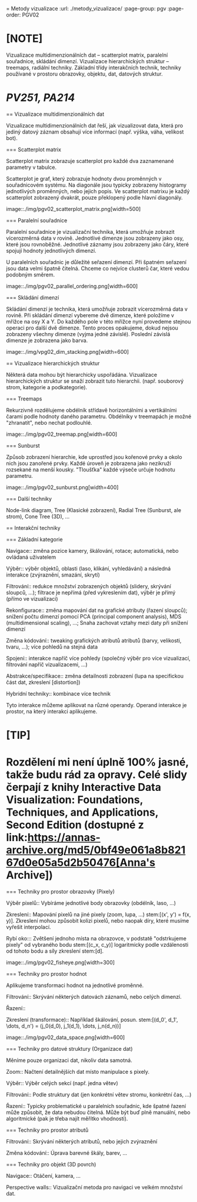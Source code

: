 = Metody vizualizace
:url: ./metody_vizualizace/
:page-group: pgv
:page-order: PGV02

[NOTE]
====
Vizualizace multidimenzionálních dat – scatterplot matrix, paralelní souřadnice, skládání dimenzí. Vizualizace hierarchických struktur – treemaps, radiální techniky. Základní třídy interakčních technik, techniky používané v prostoru obrazovky, objektu, dat, datových struktur.

_PV251, PA214_
====

== Vizualizace multidimenzionálních dat

Vizualizace multidimenzionálních dat řeší, jak vizualizovat data, která pro jediný datový záznam obsahují více informací (např. výška, váha, velikost bot).

=== Scatterplot matrix

Scatterplot matrix zobrazuje scatterplot pro každé dva zaznamenané parametry v tabulce.

Scatterplot je graf, který zobrazuje hodnoty dvou proměnných v souřadnicovém systému. Na diagonále jsou typicky zobrazeny histogramy jednotlivých proměnných, nebo jejich popis. Ve scatterplot matrixu je každý scatterplot zobrazený dvakrát, pouze překlopený podle hlavní diagonály.

image::./img/pgv02_scatterplot_matrix.png[width=500]

=== Paralelní souřadnice

Paralelní souřadnice je vizualizační technika, která umožňuje zobrazit vícerozměrná data v rovině. Jednotlivé dimenze jsou zobrazeny jako osy, které jsou rovnoběžné. Jednotlivé záznamy jsou zobrazeny jako čáry, které spojují hodnoty jednotlivých dimenzí.

U paralelních souřadnic je důležité seřazení dimenzí. Při špatném seřazení jsou data velmi špatně čitelná. Chceme co nejvíce clusterů čar, které vedou podobným směrem.

image::./img/pgv02_parallel_ordering.png[width=600]

=== Skládání dimenzí

Skládání dimenzí je technika, která umožňuje zobrazit vícerozměrná data v rovině. Při skládání dimenzí vybereme dvě dimenze, které položíme v mřížce na osy X a Y. Do každého pole v této mřížce nyní provedeme stejnou operaci pro další dvě dimenze. Tento proces opakujeme, dokud nejsou zobrazeny všechny dimenze (vyjma jedné závislé). Poslední závislá dimenze je zobrazena jako barva.

image::./img/vpg02_dim_stacking.png[width=600]


== Vizualizace hierarchických struktur

Některá data mohou být hierarchicky uspořádána. Vizualizace hierarchických struktur se snaží zobrazit tuto hierarchii. (např. souborový strom, kategorie a podkategorie).

=== Treemaps

Rekurzivně rozdělujeme obdélník střídavě horizontálními a vertikálními čarami podle hodnoty daného parametru. Obdélníky v treemapách je možné "zhranatit", nebo nechat podlouhlé.

image::./img/pgv02_treemap.png[width=600]

=== Sunburst

Způsob zobrazení hierarchie, kde uprostřed jsou kořenové prvky a okolo nich jsou zanořené prvky. Každé úroveň je zobrazena jako nezikruží rozsekané na menší kousky. "Tloušťka" každé výseče určuje hodnotu parametru.

image::./img/pgv02_sunburst.png[width=400]

=== Další techniky

Node-link diagram, Tree (Klasické zobrazení), Radial Tree (Sunburst, ale strom), Cone Tree (3D), ...


== Interakční techniky

=== Základní kategorie

Navigace::
změna pozice kamery, škálování, rotace; automatická, nebo ovládaná uživatelem

Výběr::
výběr objektů, oblasti (laso, klikání, vyhledávání) a následná interakce (zvýraznění, smazání, skrytí)

Filtrování::
redukce množství zobrazených objektů (slidery, skrývání sloupců, ...); filtrace je nepřímá (před vykreslením dat), výběr je přímý (přímo ve vizualizaci)

Rekonfigurace::
změna mapování dat na grafické atributy (řazení sloupců); snížení počtu dimenzí pomocí PCA (principal component analysis), MDS (multidimensional scaling), ...; Snaha zachovat vztahy mezi daty při snížení dimenzí

Změna kódování::
tweaking grafických atributů atributů (barvy, velikosti, tvaru, ...); více pohledů na stejná data

Spojení::
interakce napříč více pohledy (společný výběr pro více vizualizací, filtrování napříč vizualizacemi, ...)

Abstrakce/specifikace::
změna detailnosti zobrazení (lupa na specifickou část dat, zkreslení [distortion])

Hybridní techniky::
kombinace více technik

Tyto interakce můžeme aplikovat na různé operandy. Operand interakce je prostor, na který interakci aplikujeme.

[TIP]
====
Rozdělení mi není úplně 100% jasné, takže budu rád za opravy. Celé slidy čerpají z knihy Interactive Data Visualization: Foundations, Techniques, and Applications, Second Edition (dostupné z link:https://annas-archive.org/md5/0bf49e061a8b82167d0e05a5d2b50476[Anna's Archive])
====

=== Techniky pro prostor obrazovky (Pixely)

Výběr pixelů::
Vybíráme jednotlivé body obrazovky (obdélník, laso, ...)

Zkreslení::
Mapování pixelů na jiné pixely (zoom, lupa, ...) stem:[(x', y') = f(x, y)]. Zkreslení mohou způsobit kolizi pixelů, nebo naopak díry, které musíme vyřešit interpolací.

Rybí oko:::
Zvětšení jednoho místa na obrazovce, v podstatě "odstrkujeme pixely" od vybraného bodu stem:[(c_x, c_y)] logaritmicky podle vzdálenosti od tohoto bodu a síly zkreslení stem:[d].

image::./img/pgv02_fisheye.png[width=300]

=== Techniky pro prostor hodnot

Aplikujeme transformaci hodnot na jednotlivé proměnné.

Filtrování::
Skrývání některých datovách záznamů, nebo celých dimenzí.

Řazení::

Zkreslení (transformace)::
Například škálování, posun. stem:[(d_0', d_1', \dots, d_n') = (j_0(d_0), j_1(d_1), \dots, j_n(d_n))]

image::./img/pgv02_data_space.png[width=600]

=== Techniky pro datové struktury (Organizace dat)

Měníme pouze organizaci dat, nikoliv data samotná.

Zoom::
Načtení detailnějších dat místo manipulace s pixely.

Výběr::
Výběr celých sekcí (např. jedna větev)

Filtrování::
Podle struktury dat (jen konkrétní větev stromu, konkrétní čas, ...)

Řazení::
Typicky problematické u paralelních souřadnic, kde špatné řazení může způsobit, že data nebudou čitelná. Může být buď plně manuální, nebo algoritmické (pak je třeba najít měřítko vhodnosti).

=== Techniky pro prostor atributů

Filtrování::
Skrývání některých atributů, nebo jejich zvýraznění

Změna kódování::
Úprava barevné škály, barev, ...

=== Techniky pro objekt (3D povrch)

Navigace::
Otáčení, kamera, ...

Perspective walls::
Vizualizační metoda pro navigaci ve velkém množství dat.

